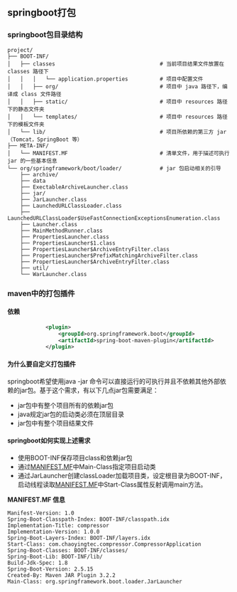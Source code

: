 ## springboot打包
### springboot包目录结构
```
project/
├── BOOT-INF/                                                                   
│   ├── classes                                 # 当前项目结果文件放置在 classes 路径下
│   │   │   └── application.properties          # 项目中配置文件
│   │   ├── org/                                # 项目中 java 路径下，编译成 class 文件路径
│   │   ├── static/                             # 项目中 resources 路径下的静态文件夹
│   │   └── templates/                          # 项目中 resources 路径下的模板文件夹
│   └── lib/                                    # 项目所依赖的第三方 jar（Tomcat，SpringBoot 等）
├── META-INF/                                                                   
│   └── MANIFEST.MF                             # 清单文件，用于描述可执行 jar 的一些基本信息
└── org/springframework/boot/loader/            # jar 包启动相关的引导
    ├── archive/
    ├── data
    ├── ExectableArchiveLauncher.class
    ├── jar/
    ├── JarLauncher.class
    ├── LaunchedURLClassLoader.class
    ├── LaunchedURLClassLoader$UseFastConnectionExceptionsEnumeration.class
    ├── Launcher.class
    ├── MainMethodRunner.class
    ├── PropertiesLauncher.class
    ├── PropertiesLauncher$1.class
    ├── PropertiesLauncher$ArchiveEntryFilter.class
    ├── PropertiesLauncher$PrefixMatchingArchiveFilter.class
    ├── PropertiesLauncher$ArchiveEntryFilter.class
    ├── util/
    └── WarLauncher.class

```
### maven中的打包插件

#### 依赖

```xml
            <plugin>
                <groupId>org.springframework.boot</groupId>
                <artifactId>spring-boot-maven-plugin</artifactId>
            </plugin>
```

#### 为什么要自定义打包插件
springboot希望使用java -jar 命令可以直接运行的可执行并且不依赖其他外部依赖的jar包。基于这个需求，有以下几点jar包需要满足：
- jar包中有整个项目所有的依赖jar包
- java规定jar包的启动类必须在顶层目录
- jar包中有整个项目结果文件

#### springboot如何实现上述需求
- 使用BOOT-INF保存项目class和依赖jar包
- 通过[MANIFEST.MF](#MANIFEST)中Main-Class指定项目启动类
- 通过JarLauncher创建classLoader加载项目类，设定根目录为BOOT-INF，启动线程读取[MANIFEST.MF](#MANIFEST)中Start-Class属性反射调用main方法。

<span id="MANIFEST">

**MANIFEST.MF 信息**
```
Manifest-Version: 1.0
Spring-Boot-Classpath-Index: BOOT-INF/classpath.idx
Implementation-Title: compressor
Implementation-Version: 1.0.0
Spring-Boot-Layers-Index: BOOT-INF/layers.idx
Start-Class: com.chaoyingtec.compressor.CompressorApplication
Spring-Boot-Classes: BOOT-INF/classes/
Spring-Boot-Lib: BOOT-INF/lib/
Build-Jdk-Spec: 1.8
Spring-Boot-Version: 2.5.15
Created-By: Maven JAR Plugin 3.2.2
Main-Class: org.springframework.boot.loader.JarLauncher


```
<span>